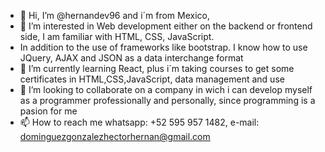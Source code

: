 - 👋 Hi, I’m @hernandev96 and i´m from Mexico,
- 👀 I’m interested in Web development either on the backend or frontend side, I am familiar with HTML, CSS, JavaScript.
- In addition to the use of frameworks like bootstrap. I know how to use JQuery, AJAX and JSON as a data interchange format
- 🌱 I’m currently learning React, plus i´m taking courses to get some certificates in HTML,CSS,JavaScript, data management and use
- 💞️ I’m looking to collaborate on a company in wich i can develop myself as a programmer professionally and personally, since programming is a pasion for me
- 📫 How to reach me whatsapp: +52 595 957 1482, e-mail: dominguezgonzalezhectorhernan@gmail.com

<!---
hernandev96/hernandev96 is a ✨ special ✨ repository because its `README.md` (this file) appears on your GitHub profile.
You can click the Preview link to take a look at your changes.
--->
